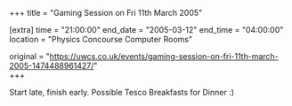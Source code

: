+++
title = "Gaming Session on Fri 11th March 2005"

[extra]
time = "21:00:00"
end_date = "2005-03-12"
end_time = "04:00:00"
location = "Physics Concourse Computer Rooms"

original = "https://uwcs.co.uk/events/gaming-session-on-fri-11th-march-2005-1474488961427/"    
+++

Start late, finish early. Possible Tesco Breakfasts for Dinner :)

